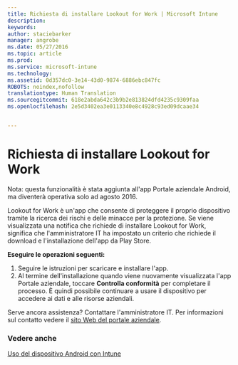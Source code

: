 ```yaml
---
title: Richiesta di installare Lookout for Work | Microsoft Intune
description: 
keywords: 
author: staciebarker
manager: angrobe
ms.date: 05/27/2016
ms.topic: article
ms.prod: 
ms.service: microsoft-intune
ms.technology: 
ms.assetid: 0d357dc0-3e14-43d0-9874-6886ebc847fc
ROBOTS: noindex,nofollow
translationtype: Human Translation
ms.sourcegitcommit: 618e2abda642c3b9b2e813824dfd4235c9309faa
ms.openlocfilehash: 2e5d3402ea3e0113340e8c4928c93ed09dcaae34


---
```


# Richiesta di installare Lookout for Work
Nota: questa funzionalità è stata aggiunta all'app Portale aziendale Android, ma diventerà operativa solo ad agosto 2016.

Lookout for Work è un'app che consente di proteggere il proprio dispositivo tramite la ricerca dei rischi e delle minacce per la protezione. Se viene visualizzata una notifica che richiede di installare Lookout for Work, significa che l'amministratore IT ha impostato un criterio che richiede il download e l'installazione dell'app da Play Store.

**Eseguire le operazioni seguenti:**

1.  Seguire le istruzioni per scaricare e installare l'app.
2.  Al termine dell'installazione quando viene nuovamente visualizzata l'app Portale aziendale, toccare **Controlla conformità** per completare il processo. È quindi possibile continuare a usare il dispositivo per accedere ai dati e alle risorse aziendali.

Serve ancora assistenza? Contattare l'amministratore IT. Per informazioni sul contatto vedere il [sito Web del portale aziendale](http://portal.manage.microsoft.com).

### Vedere anche
[Uso del dispositivo Android con Intune](using-your-android-device-with-intune.md)



<!--HONumber=Jul16_HO4-->


